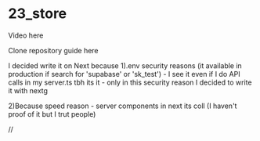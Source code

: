 # 23_store

Video here

Clone repository guide here

I decided write it on Next because
1).env security reasons (it available in production if search for 'supabase' or 'sk_test') - I see it even if I do API calls in my server.ts
tbh its it - only in this security reason I decided to write it with nextg

2)Because speed reason - server components in next its coll (I haven't proof of it but I trut people)

//
